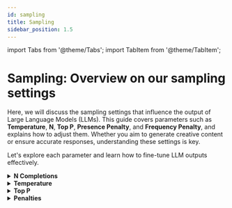 ```yaml
---
id: sampling
title: Sampling
sidebar_position: 1.5
---
```


import Tabs from '@theme/Tabs';
import TabItem from '@theme/TabItem';

# Sampling: Overview on our sampling settings

Here, we will discuss the sampling settings that influence the output of Large Language Models (LLMs). This guide covers parameters such as **Temperature**, **N**, **Top P**, **Presence Penalty**, and **Frequency Penalty**, and explains how to adjust them. Whether you aim to generate creative content or ensure accurate responses, understanding these settings is key.

Let's explore each parameter and learn how to fine-tune LLM outputs effectively.

<details>

<summary><b>N Completions</b></summary>

## N Completions

**N** represents the number of completions to return for each request. This parameter is useful when you want to generate multiple responses for a single input. Each completion will be a unique response generated by the model, providing a variety of outputs to choose from.

### Key Points

- **Multiple Responses**: By setting `N` to a value greater than 1, you can get multiple responses for the same input.
- **Cost Efficiency**: Input tokens are only billed once, regardless of the number of completions requested. This makes it cost-effective to explore different possibilities.

### Example

Here's an example of how to use the `N` parameter in the API:

```py
import os
from mistralai import Mistral

api_key = os.environ["MISTRAL_API_KEY"]
model = "ministral-3b-latest"

client = Mistral(api_key=api_key)

chat_response = client.chat.complete(
    model=model,
    messages=[
        {
            "role": "user",
            "content": "What is the best mythical creature? Answer with a single word.",
        },
    ],
    temperature = 1, # Increasing randomness and diversity of the output, this is required to be higher than 0 to have diverse outputs
    n = 10 # Number of completions
)

for i, choice in enumerate(chat_response.choices):
    print(choice.message.content)
```

### Output

```
Phoenix.
Dragon
Dragon
Unicorn
Unicorn
Phoenix
Unicorn
Dragon
Dragon.
Unicorn
```

In this example, the model generates 10 responses for the same input prompt. This allows you to see a variety of possible answers and choose the one that best fits your needs.

</details>

<details>

<summary><b>Temperature</b></summary>

## Temperature

**Temperature** in Large Language Models (LLMs) controls output diversity. Lower values make the model more deterministic, focusing on likely responses for accuracy. Higher values increase creativity and diversity. During text generation, LLMs predict tokens with associated probabilities using a softmax function. Temperature scales these probabilities: higher temperatures flatten the distribution, making outputs more varied, while lower temperatures amplify differences, favoring more likely tokens.

## Visualization

To better understand the underlying principle and impact it has on the probability distribution, here is a visualisation of the Temperature with a simple prompt:
    *"What is the best mythical creature? Answer with a single word."*

<div style={{ textAlign: 'center' }}>
  <img src="/static/img/barplot.png" alt="Example Image" width="800"/>

  <sub><sup>Barplot example comparing the distribution with different `Temperature` values and the top 5 tokens using Mistral 7B at 4 bits precision.</sup></sub>
</div>

**Temperature** significantly affects the probability distribution in LLMs. At a Temperature of 0, the model always outputs the most likely token, e.g., "**Dragon**". Increasing the Temperature to 0.2 introduces variability, allowing for tokens like "**Un**" (as in "**Un**icorn"). Further increases reveal more diverse tokens: the third token might still be "**Drag**" (for "**Drag**on"), but the fourth could start "**Peg**asus", and the fifth, "**Phoenix**". Higher Temperatures make less likely tokens more probable, enhancing the diversity of the model's output.

## API
You can set a temperature value easily via our clients, let's experiment with our API.
```py
import os
from mistralai import Mistral

api_key = os.environ["MISTRAL_API_KEY"]
model = "ministral-3b-latest"

client = Mistral(api_key=api_key)

chat_response = client.chat.complete(
    model = model,
    messages = [
        {
            "role": "user",
            "content": "What is the best mythical creature? Answer with a single word.",
        },
    ],
    temperature = 0.1,
    n = 10
)

for i, choice in enumerate(chat_response.choices):
    print(choice.message.content)
```
```
Dragon
Dragon
Dragon
Dragon
Dragon
Dragon
Dragon
Dragon
Dragon
Dragon
```
The model answered mostly with Dragon! Lets try with a higher temperature to try to have more diverse outputs, let's set it to `temperature = 1`.
```
Unicorn
Dragon
Phoenix
Unicorn
Dragon
Phoenix.
Dragon.
Phoenix
Dragon
Unicorn.
```

The outputs ended much more diverse, the model answering with a different creature more frequently, we have "Dragon", "Unicorn" and "Phoenix".

## The Best Temperature

There's no one-size-fits-all Temperature for all use cases, but some guidelines can help you find the best for your applications.

### Determinism

- **Requirements**: Tasks needing consistent, accurate responses, such as Mathematics, Classification, Healthcare, or Reasoning.
- **Temperature**: Use very low values, sometimes not null to add slight uniqueness.

For example, a classification agent should use a Temperature of 0 to always pick the best token. A math chat assistant might use very low Temperature values to avoid repetition while maintaining accuracy.

### Creativity

- **Requirements**: Tasks needing diverse, unique text, like brainstorming, writing novels, creating slogans, or roleplaying.
- **Temperature**: Use high values, but avoid excessively high Temperatures to prevent randomness and nonsense outputs.

Consider the trade-off: higher Temperatures increase creativity but may decrease quality and accuracy.

</details>

<details>

<summary><b>Top P</b></summary>

# Top P

**Top P** is a setting that limits the tokens considered by a language model based on a probability threshold. It helps focus on the most likely tokens, improving output quality.

## Visualization

For these examples, we set the Temperature first, then apply a Top P of 50%. Note that a Temperature of 0 is deterministic, making Top P irrelevant in that case.

The process is as follows:
1. Apply the Temperature.
2. Use Top P (0.5) to keep only the most likely tokens.
3. Adjust the probabilities of the remaining tokens.

We will visualize the token probability distribution across different temperature values for the question:  
- "What is the best mythical creature? Answer with a single word."

<div style={{ display: 'flex', flexDirection: 'column', alignItems: 'center' }}>
    <div style={{ marginBottom: '20px', textAlign: 'center' }}>
    <img src="/static/img/top_barplot.png" alt="Example Image" style={{ width: '85%' }} />
    <br/><sub><sup>Different Temperature values and the top 5 tokens using Mistral 7B at 4 bits precision.</sup></sub>
    </div>

    <div style={{ marginBottom: '20px', textAlign: 'center' }}>
    <span style={{ fontSize: '24px' }}>&darr;</span>
    </div>

    <div style={{ marginBottom: '20px', textAlign: 'center' }}>
    <img src="/static/img/top_barplot_black.png" alt="Example Image" style={{ width: '85%' }} />
    <br/><sub><sup>Top P considers only the top tokens until reaching 50% probability.</sup></sub>
    </div>

    <div style={{ marginBottom: '20px', textAlign: 'center' }}>
    <span style={{ fontSize: '24px' }}>&darr;</span>
    </div>

    <div style={{ textAlign: 'center' }}>
    <img src="/static/img/top_barplot_final.png" alt="Example Image" style={{ width: '85%' }} />
    <br/><sub><sup>Other tokens' probabilities are set to 0, and the remaining tokens' probabilities are adjusted.</sup></sub>
    </div>
</div>

Top P ensures that only high-quality tokens are considered, maintaining output quality by excluding unlikely tokens. It's challenging to balance Temperature and Top P, so it's recommended to fix one and adjust the other. However you should experiment to find the best settings for your use case!

### To Summarize
1. **Role of Top P**: Top P limits the tokens considered based on a probability threshold, focusing on the most likely tokens to improve output quality.
2. **Interaction with Temperature**: Top P is applied after Temperature.
3. **Impact on Outputs**: Top P avoids considering very unlikely tokens, maintaining output quality and coherence.
4. **Balancing Temperature and Top P**: It's challenging to balance both. Start by fixing one parameter and adjust the other, experiment to find optimal settings.

### Example

Here's an example of how to use the `Top P` parameter with our python client:

```py
import os
from mistralai import Mistral

api_key = os.environ["MISTRAL_API_KEY"]
model = "ministral-3b-latest"

client = Mistral(api_key=api_key)

chat_response = client.chat.complete(
    model=model,
    messages=[
        {
            "role": "user",
            "content": "What is the best mythical creature? Answer with a single word.",
        },
    ],
    temperature=1,
    top_p=0.5,
    n=10
)

for i, choice in enumerate(chat_response.choices):
    print(choice.message.content)
```

### Output

```py
Unicorn
Unicorn
Unicorn
Unicorn
Dragon
Unicorn
Dragon
Dragon
Dragon
Dragon
```

### Output Table

| Temperature 0.1   | Temperature 1 | Temperature 1 & Top P 50% |
|:-----------------:|:-------------:|:-------------------------:|
| Dragon            | Unicorn       | Unicorn                   |
| Dragon            | Dragon        | Unicorn                   |
| Dragon            | Phoenix       | Unicorn                   |
| Dragon            | Unicorn       | Unicorn                   |
| Dragon            | Dragon        | Dragon                    |
| Dragon            | Phoenix.      | Unicorn                   |
| Dragon            | Dragon.       | Dragon                    |
| Dragon            | Phoenix       | Dragon                    |
| Dragon            | Dragon        | Dragon                    |
| Dragon            | Unicorn.      | Dragon                    |

In this example, the model generates a response considering only the top tokens that cumulatively reach a 50% probability threshold. This ensures that the output keeps some uniform diversity while still taking only the best tokens, in this case only 2 tokens reach the 50% threshold.

</details>

<details>

<summary><b>Penalties</b></summary>

# Presence/Frequency Penalty

## Presence Penalty

**Presence Penalty** determines how much the model penalizes the repetition of words or phrases. It encourages the model to use a wider variety of words and phrases, making the output more diverse and creative.

- **Range**: [-2, 2]
- **Default**: 0

A higher presence penalty encourages the model to avoid repeating words or phrases that have already appeared in the output, ensuring a more varied and creative text.

The presence penalty specifically is a **one-time adjustment** applied to all tokens that have been used at least once. It reduces the likelihood of repeating any token that has already appeared. This encourages the model to use a diverse range of tokens, promoting creativity and variety in the output.

## Frequency Penalty

**Frequency Penalty** is a parameter that penalizes the repetition of words based on their frequency in the generated text. It helps to promote diversity and reduce repetition in the output.

- **Range**: [-2, 2]
- **Default**: 0

A higher frequency penalty discourages the model from repeating words that have already appeared frequently in the output. This ensures that the generated text is more varied and less repetitive.

The frequency penalty specifically is a value that increases with the frequency of a token's appearance in the generated text, **an accumulative penalty**, the more the token is sampled the higher the penalty. It reduces the likelihood of repeating any token that has already appeared frequently. This ensures that the generated text is more varied and less repetitive.

### Differences Between Presence Penalty and Frequency Penalty

- **Presence Penalty**: This is a one-off additive contribution that applies to all tokens that have been sampled at least once. It encourages the model to include a diverse range of tokens in the generated text.
- **Frequency Penalty**: This is a contribution that is proportional to how often a particular token has already been sampled. It discourages the model from repeating the same words or phrases too frequently within the generated text.

Both parameters can be tweaked to shape the quality and diversity of the generated text. The best values for these parameters can differ based on the specific task and the desired outcome.

<Tabs>
  <TabItem value="no-penalty" label="No Penalty" default>

### Example Without Presence Penalty

Here's an example of how the output looks without the `Presence Penalty` parameter:

```py
import os
from mistralai import Mistral

api_key = os.environ["MISTRAL_API_KEY"]
model = "ministral-3b-latest"

client = Mistral(api_key=api_key)

chat_response = client.chat.complete(
    model=model,
    messages=[
        {"role": "user",
        "content": "List 10 possible titles for a fantasy book. Give a list only."}
        ],
    temperature=0
)

print(chat_response.choices[0].message.content)
```

### Output Without Presence Penalty

```
1. "The Shattered Crown"
2. "Whispers of the Old Magic"
3. "Echoes of the Forgotten Realm"
4. "The Chronicles of the Silver Moon"
5. "The Enchanted Forest's Secret"
6. "The Last Dragon's Legacy"
7. "The Shadowed Path"
8. "The Song of the Siren's Call"
9. "The Lost City of the Stars"
10. "The Whispering Winds of Destiny"
```
</TabItem>
  <TabItem value="presence-penalty" label="Presence Penalty" default>

### Example With Presence Penalty

Here's an example of how to use the `Presence Penalty` parameter in the API:

```py
import os
from mistralai import Mistral

api_key = os.environ["MISTRAL_API_KEY"]
model = "ministral-3b-latest"

client = Mistral(api_key=api_key)

chat_response = client.chat.complete(
    model=model,
    messages=[
        {"role": "user",
        "content": "List 10 possible titles for a fantasy book. Give a list only."}
        ],
    temperature=0,
    presence_penalty=2
)

print(chat_response.choices[0].message.content)
```

### Output With Presence Penalty

```
1. "The Shattered Crown"
2. "Whispers of the Old Magic"
3. "Echoes of Eternity"
4. "Shadows of the Forgotten Realm"
5. "Chronicles of the Enchanted Forest"
6. "The Last Dragon's Roar"
7. "Mysteries of the Hidden City"
8. "Legends of the Lost Kingdom"
9. "The Whispering Winds"
10. "The Unseen War"
```

> The output list is already slightly different than the first one, being impacted by the presence penalty of present tokens. For instance we have less `The` as a token compared to without presence penalty.

</TabItem>

<TabItem value="frequency-penalty" label="Frequency Penalty">

### Example With Frequency Penalty

Here's an example of how to use the `Frequency Penalty` parameter in the API:

```py
import os
from mistralai import Mistral

api_key = os.environ["MISTRAL_API_KEY"]
model = "ministral-3b-latest"

client = Mistral(api_key=api_key)

chat_response = client.chat.complete(
    model=model,
    messages=[
        {"role": "user",
        "content": "List 10 possible titles for a fantasy book. Give a list only."}
        ],
    temperature=0,
    frequency_penalty=2
)

print(chat_response.choices[0].message.content)
```

### Output With Frequency Penalty

```
1. "The Shattered Crown"
2. "Whispers of the Old Magic"
3. "Echoes of Eternity"
4. "The Forgotten Realm"
5. "Shadows of the Lost City"
6. "Chronicles of the Enchanted Forest"
7. The Last Dragon's Roar
8."The Veil Between Worlds"
9."The Song of the Siren's Call"
10."Legends in Stone"
```

> The output is already more diverse than previously, however notice that after the 7th value of the list tokens such as `_"` and single quotation marks start to also be heavily affected, this shows how stronger the impact of frequency penalty is in the long term as an accumulative penalty.

</TabItem>
</Tabs>

**Penalties are a sensible parameter that can have a significant impact on long context and long output queries. They can also help avoid highly repetitive loops that the model may otherwise fall into, making them a valuable parameter.**

</details>
